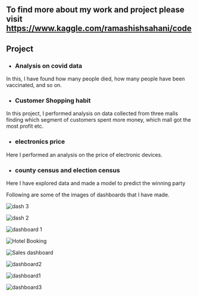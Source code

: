 ## To find more about my work and project please visit https://www.kaggle.com/ramashishsahani/code

## Project 

* ### Analysis on covid data 
In this, I have found how many people died, how many people have been vaccinated, and so on.

* ### Customer Shopping habit 
In this project, I performed analysis on data collected from three malls finding which segment of customers spent more money, which mall got the most profit etc.

* ### electronics price 
Here I performed an analysis on the price of electronic devices.

* ### county census and election census
Here I have explored data and made a model to predict the winning party


Following are some of the images of dashboards that I have made.

![dash 3](https://github.com/user-attachments/assets/b8885b4f-c9fc-4aea-9a47-0cafef4f849c)

![dash 2](https://github.com/user-attachments/assets/35f57fdd-e31d-46fd-bb0a-9ce8b3b71e53)

![dashboard 1](https://github.com/user-attachments/assets/76af3910-f587-4ada-a95d-c99d93d85749)

![Hotel Booking](https://github.com/ramashish786/Project/assets/55800734/bab7ae0d-0c39-4a50-8301-04fcc611f1a2)

![Sales dashboard](https://github.com/ramashish786/Project/assets/55800734/d2d004cb-9b6f-4164-9bcd-6c68b3d0e82f)

![dashboard2](https://github.com/ramashish786/Project/assets/55800734/9c7a24a7-b950-4a1b-a4c2-09be385a4afe)

![dashboard1](https://github.com/ramashish786/Project/assets/55800734/4a154748-7054-40bd-b332-9745425b6c9a)

![dashboard3](https://github.com/ramashish786/Project/assets/55800734/05097e0c-ad71-4d59-a370-86f8332a8c8e)








